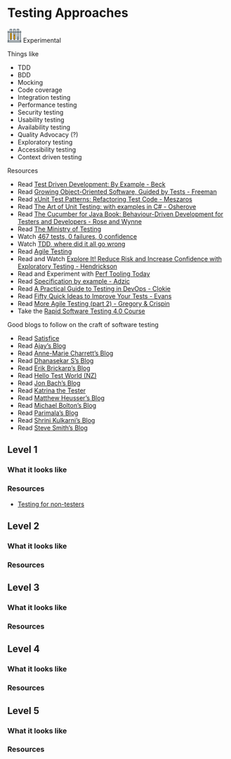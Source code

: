# Testing Approaches
![Experimental](../Images/test-lab-tubes.png)  Experimental

Things like
- TDD
- BDD
- Mocking
- Code coverage
- Integration testing
- Performance testing
- Security testing
- Usability testing
- Availability testing
- Quality Advocacy (?)
- Exploratory testing
- Accessibility testing
- Context driven testing

Resources
- Read [Test Driven Development: By Example - Beck](https://www.amazon.com/Test-Driven-Development-Kent-Beck/dp/0321146530)
- Read [Growing Object-Oriented Software, Guided by Tests - Freeman](https://www.amazon.com/Growing-Object-Oriented-Software-Guided-Tests/dp/0321503627)
- Read [xUnit Test Patterns: Refactoring Test Code - Meszaros](https://www.amazon.com/xUnit-Test-Patterns-Refactoring-Code/dp/0131495054)
- Read [The Art of Unit Testing: with examples in C# - Osherove](https://www.amazon.com/Art-Unit-Testing-examples/dp/1617290890)
- Read [The Cucumber for Java Book: Behaviour-Driven Development for Testers and Developers -  Rose and Wynne](https://www.amazon.com/Cucumber-Java-Book-Behaviour-Driven-Development/dp/1941222293)
- Read [The Ministry of Testing](https://www.ministryoftesting.com/)
- Watch [467 tests, 0 failures, 0 confidence](https://vimeo.com/68730418)
- Watch [TDD, where did it all go wrong](https://vimeo.com/68375232)
- Read [Agile Testing](https://agiletester.ca/)
- Read and Watch [Explore It! Reduce Risk and Increase Confidence with Exploratory Testing - Hendrickson](https://pragprog.com/book/ehxta/explore-it)
- Read and Experiment with [Perf Tooling Today](http://www.perf-tooling.today/)
- Read [Specification by example - Adzic](https://www.bookdepository.com/Specification-by---Example-Gojko-Adzic)
- Read [A Practical Guide to Testing in DevOps - Clokie](https://leanpub.com/testingindevops)
- Read [Fifty Quick Ideas to Improve Your Tests - Evans](https://www.bookdepository.com/Fifty-Quick-Ideas-Improve-Your-Tests-David-Evans/9780993088117)
- Read [More Agile Testing (part 2) - Gregory & Crispin](https://www.bookdepository.com/More-Agile-Testing-Janet-Gregory/9780321967053)
- Take the [Rapid Software Testing 4.0 Course](http://www.satisfice.com/blog/rst-info)

Good blogs to follow on the craft of software testing
- Read [Satisfice](http://www.satisfice.com/blog/)
- Read [Ajay’s Blog](http://enjoytesting.blogspot.com.au)
- Read [Anne-Marie Charrett’s Blog](https://mavericktester.com)
- Read [Dhanasekar S’s Blog](https://testingideas.wordpress.com)
- Read [Erik Brickarp’s Blog](ttp://erik.brickarp.se)
- Read [Hello Test World (NZ)](https://hellotestworld.com)
- Read [Jon Bach’s Blog](https://jonbox.wordpress.com)
- Read [Katrina the Tester](http://katrinatester.blogspot.com.au)
- Read [Matthew Heusser’s Blog](http://xndev.blogspot.com.au)
- Read [Michael Bolton’s Blog](http://www.developsense.com/blog/)
- Read [Parimala’s Blog](http://curioustester.blogspot.com.au)
- Read [Shrini Kulkarni’s Blog](http://shrinik.blogspot.com.au)
- Read [Steve Smith’s Blog](http://stevenmsmith.com/category/blogs/)

## Level 1

### What it looks like

### Resources
- [Testing for non-testers](http://katrinatester.blogspot.com.au/2015/11/testing-for-non-testers-pathway.html)

## Level 2

### What it looks like

### Resources

## Level 3

### What it looks like

### Resources

## Level 4

### What it looks like

### Resources

## Level 5

### What it looks like

### Resources